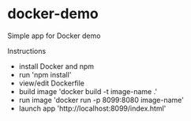 # docker-demo
Simple app for Docker demo 

Instructions
- install Docker and npm
- run 'npm install'
- view/edit Dockerfile
- build image 'docker build -t image-name .'
- run image 'docker run -p 8099:8080 image-name'
- launch app 'http://localhost:8099/index.html'

